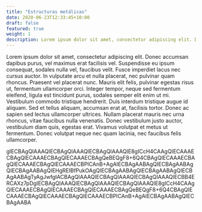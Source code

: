 ```yaml
---
title: "Estructuras metálicas"
date: 2020-06-23T12:33:45+10:00
draft: false
featured: true
weight: 1
description: Lorem ipsum dolor sit amet, consectetur adipiscing elit. Donec accumsan dapibus purus, vel maximus erat facilisis vel.
---
```


Lorem ipsum dolor sit amet, consectetur adipiscing elit. Donec accumsan dapibus purus, vel maximus erat facilisis vel. Suspendisse eu ipsum consequat, sodales nulla vel, faucibus velit. Fusce imperdiet lacus nec cursus auctor. In vulputate arcu et nulla placerat, nec pulvinar quam rhoncus. Praesent vel placerat nunc. Mauris elit felis, pulvinar egestas risus ut, fermentum ullamcorper orci. Integer tempor, neque sed fermentum eleifend, ligula est tincidunt purus, sodales semper elit enim ut mi. Vestibulum commodo tristique hendrerit. Duis interdum tristique augue id aliquam. Sed et tellus aliquam, accumsan erat at, facilisis tortor. Donec ac sapien sed lectus ullamcorper ultrices. Nullam placerat mauris nec urna rhoncus, vitae faucibus nulla venenatis. Donec vestibulum justo auctor, vestibulum diam quis, egestas erat. Vivamus volutpat et metus ut fermentum. Donec volutpat neque nec quam lacinia, nec faucibus felis ullamcorper.


gIECBAgQIAAAQIECBAgQIAAAQIECBAgQIAAAQIE8gICcH4CAAgQIECAAAECBAgQIECAAAECBAgQIECAAAECBAgQeBEQgF8+6Q4CBAgQIECAAAECBAgQIECAAAECBAgQIECAAAECBPICAnB+AgAIECBAgAABAgQIECBAgAABAgQIECBAgAABAgQIEHgREIBfPukOAgQIECBAgAABAgQIECBAgAABAgQIECBAgAABAgTyAgJwfgIACBAgQIAAAQIECBAgQIAAAQIECBAgQIAAAQIECBB4ERCAXz7pDgIECBAgQIAAAQIECBAgQIAAAQIECBAgQIAAAQIE8gICcH4CAAgQIECAAAECBAgQIECAAAECBAgQIECAAAECBAgQeBEQgF8+6Q4CBAgQIECAAAECBAgQIECAAAECBAgQIECAAAECBPICAnB+AgAIECBAgAABAgQIECBAgAABA